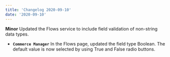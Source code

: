 ```yaml
---
title: 'Changelog 2020-09-10'
date: '2020-09-10'
---
```

**Minor** Updated the Flows service to include field validation of non-string data types.
- **`Commerce Manager`** In the Flows page, updated the field type Boolean. The default value is now selected by using True and False radio buttons.
